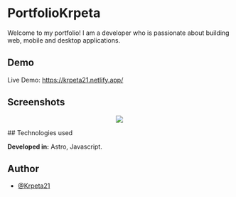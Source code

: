 
# PortfolioKrpeta
Welcome to my portfolio! I am a developer who is passionate about building web, mobile and desktop applications.


## Demo
Live Demo: https://krpeta21.netlify.app/

## Screenshots
<p align="center">
  <img src="https://i.postimg.cc/wBywvsyc/Hero.png">
</p>
## Technologies used

**Developed in:** Astro, Javascript.


## Author

- [@Krpeta21](https://github.com/Krpeta21)

